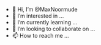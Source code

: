 - 👋 Hi, I’m @MaxNoormude
- 👀 I’m interested in ...
- 🌱 I’m currently learning ...
- 💞️ I’m looking to collaborate on ...
- 📫 How to reach me ...

<!---
MaxNoormude/MaxNoormude is a ✨ special ✨ repository because its `README.md` (this file) appears on your GitHub profile.
You can click the Preview link to take a look at your changes.
--->
